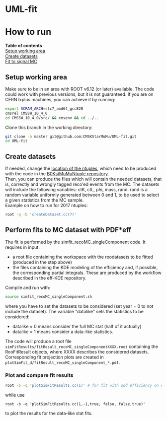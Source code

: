 # UML-fit

# How to run

**Table of contents**  
[Setup working area](#setup)  
[Create datasets](#createDatasets)  
[Fit to signal MC](#fitMC)  

<a name="setup"/>

## Setup working area
Make sure to be in an area with ROOT v6.12 (or later) available. The code could work with previous versions, but it is not guaranteed.
If you are on CERN lxplus machines, you can achieve it by running:
```sh
export SCRAM_ARCH=slc7_amd64_gcc820
cmsrel CMSSW_10_4_0
cd CMSSW_10_4_0/src/ && cmsenv && cd ../..
```
Clone this branch in the working directory:
```sh
git clone -b master git@github.com:CMSKStarMuMu/UML-fit.git
cd UML-fit
```
<a name="createDatasets"/>

## Create datasets
If needed, change the [location of the ntuples](createDataset.cc#L55-L62), which need to be produced with the code in the [B0KstMuMuNtuple repository](https://github.com/CMSKStarMuMu/B0KstMuMuNtuple).  
Then, you can produce the files which will contain the needed datasets, that is, correctly and wrongly tagged reco'ed events from the MC. The datasets will include the following variables: ctK, ctL, phi, mass, rand.
rand is a random variable uniformly generated between 0 and 1, to be used to select a given statistics from the MC sample.  
Example on how to run for 2017 ntuples:
```sh
root -q -b 'createDataset.cc(7)'
```


<a name="performFit"/>

## Perform fits to MC dataset with PDF*eff

The fit is performed by the simfit_recoMC_singleComponent code.
It requires in input:
* a root file containing the workspace with the roodatasets to be fitted (produced in the step above)
* the files containing the KDE modeling of the efficiency and, if possible, the corresponding partial integrals. These are produced by the workflow described in the eff-KDE repository. 

Compile and run with:
```sh
source simfit_recoMC_singleComponent.sh
```
where you have to set the datasets to be considered (set year = 0 to not include the dataset). 
The variable "datalike" sets the statistics to be considered:  
* datalike = 0 means consider the full MC stat (half of it actually)  
* datalike = 1 means consider a data-like statistics.  

The code will produce a root file `simFitResults/fitResult_recoMC_singleComponentXXXX.root` containing the RooFitResult objects, where XXXX describes the considered datasets.
Corresponding fit projection plots are created in `plotSimFit_d/fitResult_recoMC_singleComponent_*.pdf`.

### Plot and compare fit results
```sh
root -b -q 'plotSimFitResults.cc(1)' # for fit with odd efficiency on even dataset and full MC stat
```
while use
```
root -b -q 'plotSimFitResults.cc(1,-1,true, false, false,true)' 
```
to plot the results for the data-like stat fits.
